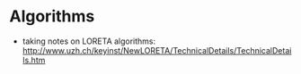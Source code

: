 # Algorithms
* taking notes on LORETA algorithms: http://www.uzh.ch/keyinst/NewLORETA/TechnicalDetails/TechnicalDetails.htm
